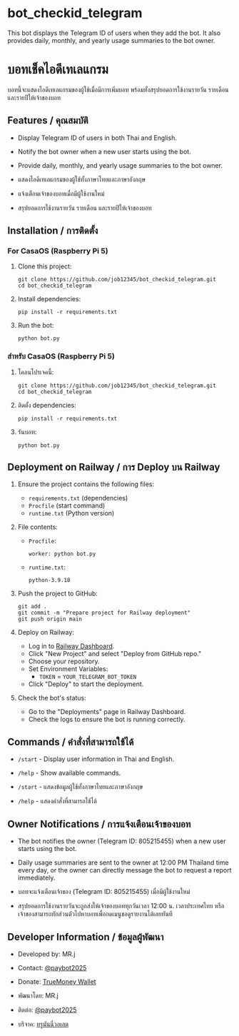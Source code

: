 # bot_checkid_telegram

This bot displays the Telegram ID of users when they add the bot. It also provides daily, monthly, and yearly usage summaries to the bot owner.

# บอทเช็คไอดีเทเลแกรม

บอทนี้จะแสดงไอดีเทเลแกรมของผู้ใช้เมื่อมีการเพิ่มบอท พร้อมทั้งสรุปยอดการใช้งานรายวัน รายเดือน และรายปีให้เจ้าของบอท

## Features / คุณสมบัติ

- Display Telegram ID of users in both Thai and English.
- Notify the bot owner when a new user starts using the bot.
- Provide daily, monthly, and yearly usage summaries to the bot owner.

- แสดงไอดีเทเลแกรมของผู้ใช้ทั้งภาษาไทยและภาษาอังกฤษ
- แจ้งเตือนเจ้าของบอทเมื่อมีผู้ใช้งานใหม่
- สรุปยอดการใช้งานรายวัน รายเดือน และรายปีให้เจ้าของบอท

## Installation / การติดตั้ง

### For CasaOS (Raspberry Pi 5)

1. Clone this project:
   ```
   git clone https://github.com/job12345/bot_checkid_telegram.git
   cd bot_checkid_telegram
   ```

2. Install dependencies:
   ```
   pip install -r requirements.txt
   ```

3. Run the bot:
   ```
   python bot.py
   ```

### สำหรับ CasaOS (Raspberry Pi 5)

1. โคลนโปรเจคนี้:
   ```
   git clone https://github.com/job12345/bot_checkid_telegram.git
   cd bot_checkid_telegram
   ```

2. ติดตั้ง dependencies:
   ```
   pip install -r requirements.txt
   ```

3. รันบอท:
   ```
   python bot.py
   ```

## Deployment on Railway / การ Deploy บน Railway

1. Ensure the project contains the following files:
   - `requirements.txt` (dependencies)
   - `Procfile` (start command)
   - `runtime.txt` (Python version)

2. File contents:
   - `Procfile`:
     ```
     worker: python bot.py
     ```
   - `runtime.txt`:
     ```
     python-3.9.18
     ```

3. Push the project to GitHub:
   ```
   git add .
   git commit -m "Prepare project for Railway deployment"
   git push origin main
   ```

4. Deploy on Railway:
   - Log in to [Railway Dashboard](https://railway.app/dashboard).
   - Click "New Project" and select "Deploy from GitHub repo."
   - Choose your repository.
   - Set Environment Variables:
     - `TOKEN` = `YOUR_TELEGRAM_BOT_TOKEN`
   - Click "Deploy" to start the deployment.

5. Check the bot's status:
   - Go to the "Deployments" page in Railway Dashboard.
   - Check the logs to ensure the bot is running correctly.

## Commands / คำสั่งที่สามารถใช้ได้

- `/start` - Display user information in Thai and English.
- `/help` - Show available commands.

- `/start` - แสดงข้อมูลผู้ใช้ทั้งภาษาไทยและภาษาอังกฤษ
- `/help` - แสดงคำสั่งที่สามารถใช้ได้

## Owner Notifications / การแจ้งเตือนเจ้าของบอท

- The bot notifies the owner (Telegram ID: 805215455) when a new user starts using the bot.
- Daily usage summaries are sent to the owner at 12:00 PM Thailand time every day, or the owner can directly message the bot to request a report immediately.

- บอทจะแจ้งเตือนเจ้าของ (Telegram ID: 805215455) เมื่อมีผู้ใช้งานใหม่
- สรุปยอดการใช้งานรายวันจะถูกส่งให้เจ้าของบอททุกวันเวลา 12:00 น. เวลาประเทศไทย หรือเจ้าของสามารถทักส่วนตัวไปหาบอทเพื่อกดเมนูขอดูรายงานได้เลยทันที

## Developer Information / ข้อมูลผู้พัฒนา

- Developed by: MR.j
- Contact: [@paybot2025](https://t.me/paybot2025)
- Donate: [TrueMoney Wallet](https://tmn.app.link/UMso6vUFORb)

- พัฒนาโดย: MR.j
- ติดต่อ: [@paybot2025](https://t.me/paybot2025)
- บริจาค: [ทรูมันนี่วอเลต](https://tmn.app.link/UMso6vUFORb)

